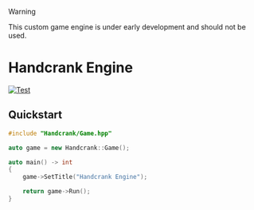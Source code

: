 > [!WARNING]
> This custom game engine is under early development and should not be used.

# Handcrank Engine

[![Test](https://github.com/HandcrankEngine/HandcrankEngine/actions/workflows/test.workflow.yml/badge.svg)](https://github.com/HandcrankEngine/HandcrankEngine/actions/workflows/test.workflow.yml)

## Quickstart

```cpp
#include "Handcrank/Game.hpp"

auto game = new Handcrank::Game();

auto main() -> int
{
    game->SetTitle("Handcrank Engine");

    return game->Run();
}
```
